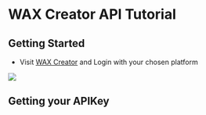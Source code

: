 
# WAX Creator API Tutorial

## Getting Started

- Visit [WAX Creator](https://creator.wax.io) and Login with your chosen platform

![](https://i.gyazo.com/672752814ecd9edf1253573c5faee6a1.png)

## Getting your APIKey
